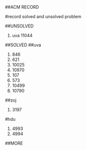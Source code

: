 ##ACM RECORD


#record solved and unsolved problem

##UNSOLVED
<ol>
<li>uva 11044</li>
</ol>





##SOLVED
##uva
<ol>
<li>846</li>
<li>621</li>
<li>10025</li>
<li>10970</li>
<li>107</li>
<li>573</li>
<li>10499</li>
<li>10790</li>
</ol>


##zoj
<ol>
<li>3197</li>
</ol>


#hdu
<ol>
<li>4993</li>
<li>4994</li>
</ol>



##MORE

